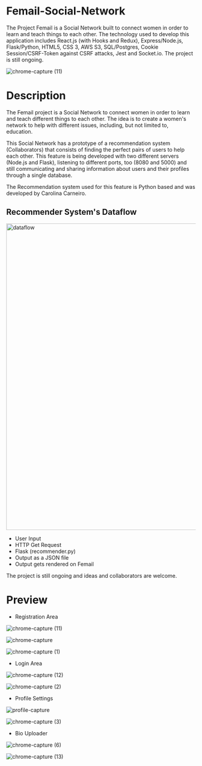 # Femail-Social-Network
The Project Femail is a Social Network built to connect women in order to learn and teach things to each other. The technology used to develop this application includes React.js (with Hooks and Redux), Express/Node.js, Flask/Python, HTML5, CSS 3, AWS S3, SQL/Postgres, Cookie Session/CSRF-Token against CSRF attacks, Jest and Socket.io. The project is still ongoing. 

![chrome-capture (11)](https://user-images.githubusercontent.com/50359290/67096796-28f68880-f1b9-11e9-9fd3-1499ef86f141.gif)

# Description
The Femail project is a Social Network to connect women in order to learn and teach different things to each other. The idea is to create a women's network to help with different issues, including, but not limited to, education. 

This Social Network has a prototype of a recommendation system (Collaborators) that consists of finding the perfect pairs of users to help each other. This feature is being developed with two different servers (Node.js and Flask), listening to different ports, too (8080 and 5000) and still communicating and sharing information about users and their profiles through a single database.

The Recommendation system used for this feature is Python based and was developed by Carolina Carneiro.

## Recommender System's Dataflow

<img width="815" alt="dataflow" src="https://user-images.githubusercontent.com/50359290/67096070-a28d7700-f1b7-11e9-9683-b35683b14691.PNG">

- User Input
- HTTP Get Request
- Flask (recommender.py)
- Output as a JSON file
- Output gets rendered on Femail

The project is still ongoing and ideas and collaborators are welcome. 

# Preview

- Registration Area

![chrome-capture (11)](https://user-images.githubusercontent.com/50359290/67096796-28f68880-f1b9-11e9-9fd3-1499ef86f141.gif)

![chrome-capture](https://user-images.githubusercontent.com/50359290/67206363-c9df8080-f411-11e9-9446-3fd8ee61d7f0.jpg)

![chrome-capture (1)](https://user-images.githubusercontent.com/50359290/67206538-217dec00-f412-11e9-94ba-022c33394fd0.jpg)

- Login Area 

![chrome-capture (12)](https://user-images.githubusercontent.com/50359290/67206883-c7315b00-f412-11e9-9999-6371e03d4ac4.gif)

![chrome-capture (2)](https://user-images.githubusercontent.com/50359290/67207039-137c9b00-f413-11e9-82a6-7775a26d2910.jpg)

- Profile Settings 

![profile-capture](https://user-images.githubusercontent.com/50359290/67399111-0515b700-f5ac-11e9-9cca-b8703e30ae98.gif)

![chrome-capture (3)](https://user-images.githubusercontent.com/50359290/67400450-f3351380-f5ad-11e9-9f1b-96e1dda74431.jpg)

- Bio Uploader

![chrome-capture (6)](https://user-images.githubusercontent.com/50359290/67401428-6e4af980-f5af-11e9-9c15-d0adccfe54a4.jpg)

![chrome-capture (13)](https://user-images.githubusercontent.com/50359290/67401268-35128980-f5af-11e9-90fe-44fb483a2b3c.gif)


